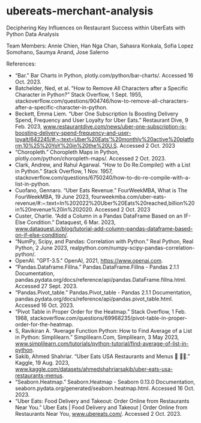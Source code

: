 # ubereats-merchant-analysis
Deciphering Key Influences on Restaurant Success within UberEats with Python Data Analysis  


Team Members: Annie Chien, Han Nga Chan, Sahasra Konkala, Sofia Lopez Somohano, Saumya Anand, Jose Salerno

References:
- “Bar.” Bar Charts in Python, plotly.com/python/bar-charts/. Accessed 16 Oct. 2023.
- Batchelder, Ned, et al. “How to Remove All Characters after a Specific Character in Python?” Stack Overflow, 1 Sept. 1955, stackoverflow.com/questions/904746/how-to-remove-all-characters-after-a-specific-character-in-python.
- Beckett, Emma Liem. “Uber One Subscription Is Boosting Delivery Spend, Frequency and User Loyalty for Uber Eats.” Restaurant Dive, 9 Feb. 2023, www.restaurantdive.com/news/uber-one-subscription-is-boosting-delivery-spend-frequency-and-user-loyalt/642245/#:~:text=Uber%20Eats’%20monthly%20active%20platform,10%25%20YoY%20in%20the%20U.S. Accessed 2 Oct. 2023
- “Choropleth.” Choropleth Maps in Python, plotly.com/python/choropleth-maps/. Accessed 2 Oct. 2023.
- Clark, Andrew, and Rahul Agarwal. “How to Do Re.Compile() with a List in Python.” Stack Overflow, 1 Nov. 1957, stackoverflow.com/questions/6750240/how-to-do-re-compile-with-a-list-in-python.
- Cuofano, Gennaro. “Uber Eats Revenue.” FourWeekMBA, What is The FourWeekMBA, 19 June 2023, fourweekmba.com/uber-eats-revenue/#:~:text=In%202022%20Uber%20Eats%20reached,billion%20in%20revenue%20in%202020. Accessed 2 Oct. 2023
- Custer, Charlie. “Add a Column in a Pandas DataFrame Based on an IF-Else Condition.” Dataquest, 6 Mar. 2023, www.dataquest.io/blog/tutorial-add-column-pandas-dataframe-based-on-if-else-condition/.
- “NumPy, Scipy, and Pandas: Correlation with Python.” Real Python, Real Python, 2 June 2023, realpython.com/numpy-scipy-pandas-correlation-python/.
- OpenAI. "GPT-3.5." OpenAI, 2021, https://www.openai.com.
- “Pandas.Dataframe.Fillna.” Pandas.DataFrame.Fillna - Pandas 2.1.1 Documentation, pandas.pydata.org/docs/reference/api/pandas.DataFrame.fillna.html. Accessed 27 Sept. 2023.
- “Pandas.Pivot_table.” Pandas.Pivot_table - Pandas 2.1.1 Documentation, pandas.pydata.org/docs/reference/api/pandas.pivot_table.html. Accessed 16 Oct. 2023.
- “Pivot Table in Proper Order for the Heatmap.” Stack Overflow, 1 Feb. 1968, stackoverflow.com/questions/69968235/pivot-table-in-proper-order-for-the-heatmap.
- S, Ravikiran A. “Average Function Python: How to Find Average of a List in Python: Simplilearn.” Simplilearn.Com, Simplilearn, 3 May 2023, www.simplilearn.com/tutorials/python-tutorial/find-average-of-list-in-python.
- Sakib, Ahmed Shahriar. “Uber Eats USA Restaurants and Menus 🍛 🍕🍔.” Kaggle, 19 Aug. 2023, www.kaggle.com/datasets/ahmedshahriarsakib/uber-eats-usa-restaurants-menus.
- “Seaborn.Heatmap.” Seaborn.Heatmap - Seaborn 0.13.0 Documentation, seaborn.pydata.org/generated/seaborn.heatmap.html. Accessed 16 Oct. 2023.
- “Uber Eats: Food Delivery and Takeout: Order Online from Restaurants Near You.” Uber Eats | Food Delivery and Takeout | Order Online from Restaurants Near You, www.ubereats.com/. Accessed 2 Oct. 2023.
